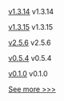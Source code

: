
[v1.3.14](https://github.com/hyperledger/firefly-evmconnect/releases/tag/v1.3.14) v1.3.14

[v1.3.15](https://github.com/hyperledger/firefly-transaction-manager/releases/tag/v1.3.15) v1.3.15

[v2.5.6](https://github.com/hyperledger/fabric-chaincode-node/releases/tag/v2.5.6) v2.5.6

[v0.5.4](https://github.com/hyperledger-labs/yui-relayer/releases/tag/v0.5.4) v0.5.4

[v0.1.0](https://github.com/hyperledger/identus-keycloak-plugins/releases/tag/v0.1.0) v0.1.0


[See more >>>](https://start-here.hyperledger.org/releases)
